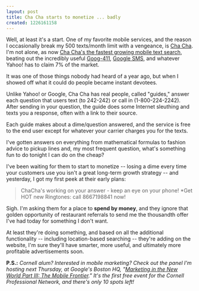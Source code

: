 ```yaml
---
layout: post
title: Cha Cha starts to monetize ... badly
created: 1226161158
---
```

Well, at least it's a start. One of my favorite mobile services, and the reason I occasionally break my 500 texts/month limit with a vengeance, is <a href="http://www.chacha.com/">Cha Cha</a>. I'm not alone, as now <a href="http://blog.searchenginewatch.com/blog/080917-090119">Cha Cha's the fastest growing mobile text search</a>, beating out the incredibly useful <a href="http://www.google.com/goog411/">Goog-411</a>, <a href="http://www.google.com/mobile/blackberry/sms.html">Google SMS</a>, and whatever Yahoo! has to claim 7% of the market.

It was one of those things nobody had heard of a year ago, but when I showed off what it could do people became instant devotees.

Unlike Yahoo! or Google, Cha Cha has real people, called "guides," answer each question that users text (to 242-242) or call in (1-800-224-2242). After sending in your question, the guide does some Internet sleuthing and texts you a response, often with a link to their source.

Each guide makes about a dime/question answered, and the service is free to the end user except for whatever your carrier charges you for the texts.

I've gotten answers on everything from mathematical formulas to fashion advice to pickup lines and, my most frequent question, what's something fun to do tonight I can do on the cheap?

I've been waiting for them to start to monetize -- losing a dime every time your customers use you isn't a great long-term growth strategy -- and yesterday, I got my first peek at their early plans:

<blockquote>
ChaCha's working on your answer - keep an eye on your phone! *Get HOT new Ringtones: call 8667198841 now!
</blockquote>

Sigh. I'm asking them for a place to <b>spend by money</b>, and they ignore that golden opportunity of restaurant referrals to send me the thousandth offer I've had today for something I don't want.

At least they're doing something, and based on all the additional functionality -- including location-based searching -- they're adding on the website, I'm sure they'll have smarter, more useful, and ultimately more profitable advertisements soon.

<b>P.S.:</b> <i>Cornell alum? Interested in mobile marketing? Check out the panel I'm hosting next Thursday, at Google's Boston HQ, "<a href="http://www.cornellclub.org/article.html?aid=258">Marketing in the New World Part III: The Mobile Frontier</a>." It's the first free event for the Cornell Professional Network, and there's only 10 spots left!</i>
